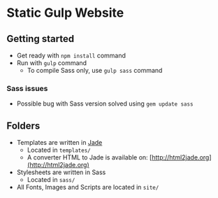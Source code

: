 # Static Gulp Website

## Getting started
* Get ready with `npm install` command
* Run with `gulp` command
  * To compile Sass only, use `gulp sass` command

### Sass issues
* Possible bug with Sass version solved using `gem update sass`

## Folders
* Templates are written in [Jade](http://jade-lang.com)
  * Located in `templates/`
  * A converter HTML to Jade is available on: [http://html2jade.org](http://html2jade.org)
* Stylesheets are written in Sass
  * Located in `sass/`
* All Fonts, Images and Scripts are located in `site/`
